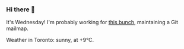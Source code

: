 ### Hi there :wave:

It's Wednesday! I'm probably working for [this bunch](https://github.com/kohofinancial), maintaining a Git mailmap.

Weather in Toronto: sunny, at +9°C.
